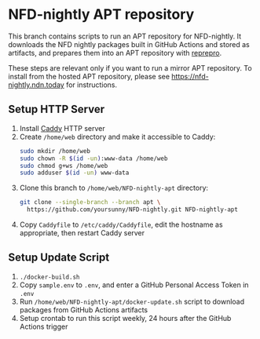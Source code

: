 # NFD-nightly APT repository

This branch contains scripts to run an APT repository for NFD-nightly.
It downloads the NFD nightly packages built in GitHub Actions and stored as artifacts, and prepares them into an APT repository with [reprepro](https://wiki.debian.org/DebianRepository/SetupWithReprepro).

These steps are relevant only if you want to run a mirror APT repository.
To install from the hosted APT repository, please see https://nfd-nightly.ndn.today for instructions.

## Setup HTTP Server

1. Install [Caddy](https://caddyserver.com/docs/install) HTTP server
2. Create `/home/web` directory and make it accessible to Caddy:
    ```bash
    sudo mkdir /home/web
    sudo chown -R $(id -un):www-data /home/web
    sudo chmod g+ws /home/web
    sudo adduser $(id -un) www-data
    ```
3. Clone this branch to `/home/web/NFD-nightly-apt` directory:
    ```bash
    git clone --single-branch --branch apt \
      https://github.com/yoursunny/NFD-nightly.git NFD-nightly-apt
    ```
4. Copy `Caddyfile` to `/etc/caddy/Caddyfile`, edit the hostname as appropriate, then restart Caddy server

## Setup Update Script

1. `./docker-build.sh`
2. Copy `sample.env` to `.env`, and enter a GitHub Personal Access Token in `.env`
3. Run `/home/web/NFD-nightly-apt/docker-update.sh` script to download packages from GitHub Actions artifacts
4. Setup crontab to run this script weekly, 24 hours after the GitHub Actions trigger
